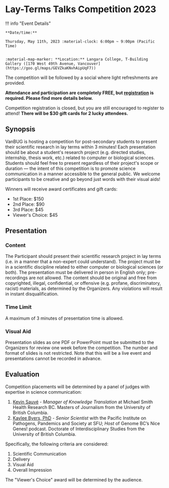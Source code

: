# Lay-Terms Talks Competition 2023

!!! info "Event Details"
    
    
    **Date/time:**
    
    Thursday, May 11th, 2023 :material-clock: 6:00pm ~ 9:00pm (Pacific Time)
    
    
    :material-map-marker: **Location:** Langara College, T-Building Gallery ([170 West 49th Avenue, Vancouver](https://goo.gl/maps/GEVZkaKNvhAipUqF7))

The competition will be followed by a social where light refreshments are provided.

**Attendance and participation are completely FREE, but [registration](https://docs.google.com/forms/d/e/1FAIpQLSeAA-8pqc6dy2gk3wP5HhUywJL7idqzY86ycU8LTuCWDfnrzw/viewform?usp=sf_link) is required. Please find more details below.**

Competition registration is closed, but you are still encouraged to register to attend!
**There will be $30 gift cards for 2 lucky attendees.**

## Synopsis

VanBUG is hosting a competition for post-secondary students to present their scientific research in lay terms within 3 minutes! Each presentation should be about a student's research project (e.g. directed studies, internship, thesis work, etc.) related to computer or biological sciences. Students should feel free to present regardless of their project's scope or duration — the intent of this competition is to promote science communication in a manner accessible to the general public. We welcome participants to be creative and go beyond just words with their visual aids! 

Winners will receive award certificates and gift cards:

- 1st Place: $150
- 2nd Place: $90
- 3rd Place: $45
- Viewer's Choice: $45

## Presentation

### Content
The Participant should present their scientific research project in lay terms (i.e. in a manner that a non-expert could understand).
The project must be in a scientific discipline related to either computer or biological sciences (or both).
The presentation must be delivered in person in English only; pre-recordings are not allowed.
The content should be original and free from copyrighted, illegal, confidential, or offensive (e.g. profane, discriminatory, racist) materials, as determined by the Organizers. Any violations will result in instant disqualification.

### Time Limit

A maximum of 3 minutes of presentation time is allowed.

### Visual Aid

Presentation slides as one PDF or PowerPoint must be submitted to the Organizers for review one week before the competition. The number and format of slides is not restricted. Note that this will be a live event and presentations cannot be recorded in advance.


## Evaluation

Competition placements will be determined by a panel of judges with expertise in science communication:

1. [Kevin Sauvé](https://www.linkedin.com/in/kevinsauve/) - _Manager of Knowledge Translation_ at Michael Smith Health Research BC. Masters of Journalism from the University of British Columbia.
2. [Kaylee Byers, PhD](https://www.kayleebyers.com/) - _Senior Scientist_ with the Pacific Institute on Pathogens, Pandemics and Society at SFU; _Host_ of Genome BC’s Nice Genes! podcast. Doctorate of Interdisciplinary Studies from the University of British Columbia.

Specifically, the following criteria are considered:

1. Scientific Communication
2. Delivery
3. Visual Aid
4. Overall Impression

The "Viewer's Choice" award will be determined by the audience.
